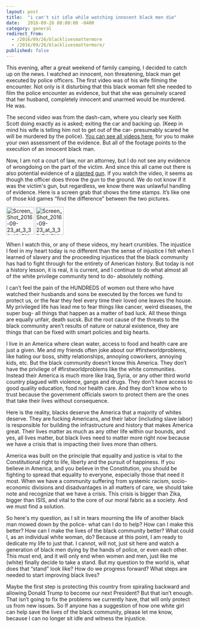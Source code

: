 ```yaml
---
layout: post
title:  "i can't sit idle while watching innocent black men die"
date:   2016-09-26 08:00:00 -0400
category: general
redirect_from:
  - /2016/09/26/blacklivesmattermore
  - /2016/09/26/blacklivesmattermore/
published: false
---
```


This evening, after a great weekend of family camping, I decided to catch up on the news. I watched an innocent, non threatening, black man get executed by police officers. The first video was of his wife filming the encounter. Not only is it disturbing that this black woman felt she needed to film the police encounter as evidence, but that she was genuinely scared that her husband, completely innocent and unarmed would be murdered. He was.

The second video was from the dash-cam, where you clearly see Keith Scott doing exactly as is asked; exiting the car and backing up. (Keep in mind his wife is telling him not to get out of the car- presumably scared he will be murdered by the police). [You can see all videos here](http://www.zerohedge.com/news/2016-09-24/charlotte-police-plan-release-keith-scott-body-cam-footage-press-conference-live-fee), for you to make your own assessment of the evidence. But all of the footage points to the execution of an innocent black man.

Now, I am not a court of law, nor an attorney, but I do not see any evidence of wrongdoing on the part of the victim. And since this all came out there is also potential evidence of a [planted gun](https://www.youtube.com/watch?v=n3jIwjI9BgE). If you watch the video, it seems as though the officer does throw the gun to the ground. We do not know if it was the victim's gun, but regardless, we know there was unlawful handling of evidence. Here is a screen grab that shows the time stamps. It’s like one of those kid games “find the difference” between the two pictures.

<a data-flickr-embed="true"  href="https://www.flickr.com/photos/crimsonrhoads/29304123673/in/datetaken/" title="Screen_Shot_2016-09-23_at_3_33_48_PM"><img src="https://c2.staticflickr.com/9/8502/29304123673_d7558e52e3_s.jpg" width="75" height="75" alt="Screen_Shot_2016-09-23_at_3_33_48_PM"></a><script async src="//embedr.flickr.com/assets/client-code.js" charset="utf-8"></script>
<a data-flickr-embed="true"  href="https://www.flickr.com/photos/crimsonrhoads/29930706645/in/datetaken/" title="Screen_Shot_2016-09-23_at_3_33_54_PM"><img src="https://c6.staticflickr.com/9/8305/29930706645_9b3bdc9c50_s.jpg" width="75" height="75" alt="Screen_Shot_2016-09-23_at_3_33_54_PM"></a><script async src="//embedr.flickr.com/assets/client-code.js" charset="utf-8"></script>

When I watch this, or any of these videos, my heart crumbles. The injustice I feel in my heart today is no different than the sense of injustice I felt when I learned of slavery and the proceeding injustices that the black community has had to fight through for the entirety of American history. But today is not a history lesson, it is real, it is current, and I continue to do what almost all of the white privilege community tend to do- absolutely nothing.

I can’t feel the pain of the HUNDREDS of women out there who have watched their husbands and sons be executed by the forces we fund to protect us, or the fear they feel every time their loved one leaves the house. My privileged life has lead me to fear things like cancer, weird diseases, the super bug- all things that happen as a matter of bad luck. All these things are equally unfair, death sucsk. But the root cause of the threats to the black community aren’t results of nature or natural existence, they are things that can be fixed with smart policies and big hearts.

I live in an America where clean water, access to food and health care are just a given. Me and my friends often joke about our #firstworldproblems, like hating our boss, shitty relationships, annoying coworkers, annoying kids, etc. But the black community doesn’t know this America. They don’t have the privilege of #firstworldproblems like the white communities. Instead their America is much more like Iraq, Syria, or any other third world country plagued with violence, gangs and drugs. They don’t have access to good quality education, food nor health care. And they don’t know who to trust because the government officials sworn to protect them are the ones that take their lives without consequence.

Here is the reality, blacks deserve the America that a majority of whites deserve. They are fucking Americans, and their labor (including slave labor) is responsible for building the infrastructure and history that makes America great. Their lives matter as much as any other life within our bounds, and yes, all lives matter, but black lives need to matter more right now because we have a crisis that is impacting their lives more than others.

America was built on the principle that equality and justice is vital to the Constitutional right to life, liberty and the pursuit of happiness. If you believe in America, and you believe in the Constitution, you should be fighting to spread that equality to everyone, especially those that need it most.  When we have a community suffering from systemic racism, socio-economic divisions and disadvantages in all matters of care, we should take note and recognize that we have a crisis. This crisis is bigger than Zika, bigger than ISIS, and vital to the core of our moral fabric as a society. And we must find a solution.

So here's my question, as I sit in tears mourning the life of another black man mowed down by the police- what can I do to help? How can I make this better? How can I make the lives of the black community better? What could I, as an individual white woman, do? Because at this point, I am ready to dedicate my life to just that. I cannot, will not,  just sit here and watch a generation of black men dying by the hands of police, or even each other. This must end, and it will only end when women and men, just like me (white) finally decide to take a stand. But my question to the world is, what does that “stand” look like? How do we progress forward? What steps are needed to start improving black lives?

Maybe the first step is protecting this country from spiraling backward and allowing Donald Trump to become our next President? But that isn’t enough. That isn’t going to fix the problems we currently have, that will only protect us from new issues. So If anyone has a suggestion of how one white girl can help save the lives of the black community, please let me know, because I can no longer sit idle and witness the injustice.
